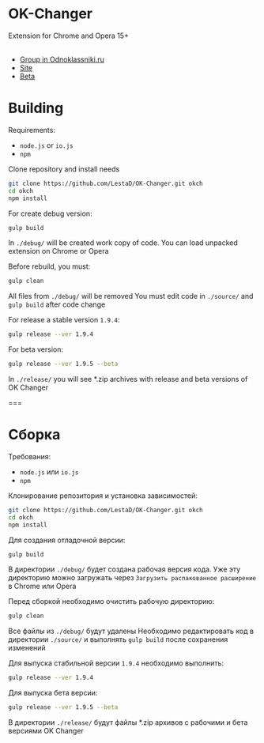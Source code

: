 OK-Changer
==========

Extension for Chrome and Opera 15+<br>
<br>
 - [Group in Odnoklassniki.ru](http://ok.ru/okchanger)<br>
 - [Site](http://okchanger.net)<br>
 - [Beta](http://beta.okchanger.net)<br>


# Building

Requirements:
 * `node.js` or `io.js`
 * `npm`

Clone repository and install needs
```bash
git clone https://github.com/LestaD/OK-Changer.git okch
cd okch
npm install
```

For create debug version:
```bash
gulp build
```
In `./debug/` will be created work copy of code. You can load unpacked extension on Chrome or Opera

Before rebuild, you must:
```bash
gulp clean
```
All files from `./debug/` will be removed
You must edit code in `./source/` and `gulp build` after code change

For release a stable version `1.9.4`:
```bash
gulp release --ver 1.9.4
```

For beta version:
```bash
gulp release --ver 1.9.5 --beta
```

In `./release/` you will see *.zip archives with release and beta versions of OK Changer


===


# Сборка

Требования:
 * `node.js` или `io.js`
 * `npm`

Клонирование репозитория и установка зависимостей:
```bash
git clone https://github.com/LestaD/OK-Changer.git okch
cd okch
npm install
```

Для создания отладочной версии:
```bash
gulp build
```
В директории `./debug/` будет создана рабочая версия кода. Уже эту директорию можно загружать через `Загрузить распакованное расширение` в Chrome или Opera

Перед сборкой необходимо очистить рабочую директорию:
```bash
gulp clean
```
Все файлы из `./debug/` будут удалены
Необходимо редактировать код в директории `./source/` и выполнять `gulp build` после сохранения изменений

Для выпуска стабильной версии `1.9.4` необходимо выполнить:
```bash
gulp release --ver 1.9.4
```

Для выпуска бета версии:
```bash
gulp release --ver 1.9.5 --beta
```

В директории `./release/` будут файлы *.zip архивов с рабочими и бета версиями OK Changer
